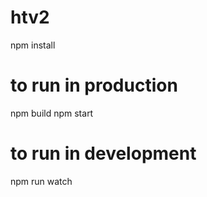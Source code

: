 # htv2

npm install

# to run in production
npm build
npm start

# to run in development
npm run watch
